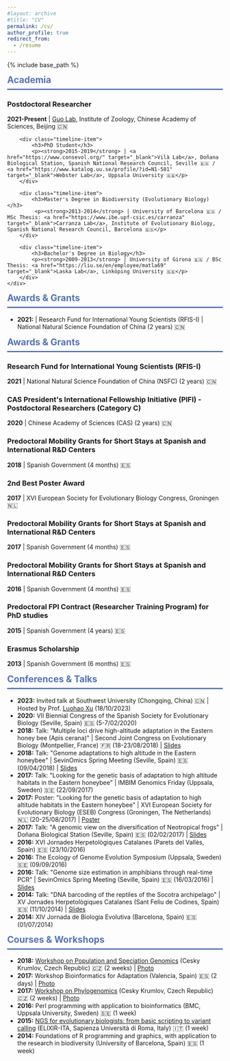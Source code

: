 ```yaml
---
#layout: archive
#title: "CV"
permalink: /cv/
author_profile: true
redirect_from:
  - /resume
---
```


{% include base_path %}

<div class="section-card">
    <h2 style="color: #5474B8; border-bottom: 3px solid #5474B8; padding-bottom: 0.5rem; margin-top: 0.5rem;"><i class="fas fa-briefcase"></i> Academia</h2>
    <div class="timeline">
        <div class="timeline-item">
            <h3>Postdoctoral Researcher</h3>
            <p><strong>2021-Present</strong> | <a href="https://guolaboratory.com/" target="_blank">Guo Lab</a>, Institute of Zoology, Chinese Academy of Sciences, Beijing 🇨🇳</p>
        </div>

        <div class="timeline-item">
            <h3>PhD Student</h3>
            <p><strong>2015-2019</strong> | <a href="https://www.consevol.org/" target="_blank">Vilà Lab</a>, Doñana Biological Station, Spanish National Research Council, Seville 🇪🇸 / <a href="https://www.katalog.uu.se/profile/?id=N1-581" target="_blank">Webster Lab</a>, Uppsala University 🇸🇪</p>
        </div>

        <div class="timeline-item">
            <h3>Master's Degree in Biodiversity (Evolutionary Biology)</h3>
             <p><strong>2013-2014</strong> | University of Barcelona 🇪🇸 / MSc Thesis: <a href="https://www.ibe.upf-csic.es/carranza" target="_blank">Carranza Lab</a>, Institute of Evolutionary Biology, Spanish National Research Council, Barcelona 🇪🇸</p>
        </div>

        <div class="timeline-item">
            <h3>Bachelor's Degree in Biology</h3>
            <p><strong>2009-2013</strong> | University of Girona 🇪🇸 / BSc Thesis: <a href="https://liu.se/en/employee/matla69" target="_blank">Laska Lab</a>, Linköping University 🇸🇪</p>
        </div>
    </div>
</div>

<div class="section-card">
  <h2 style="color: #5474B8; border-bottom: 3px solid #5474B8; padding-bottom: 0.5rem; margin-top: 0.5rem;"><i class="as fa-award"></i> Awards & Grants</h2>
    <ul>
      <li><strong>2021:</strong> | Research Fund for International Young Scientists (RFIS-I) | National Natural Science Foundation of China (2 years) 🇨🇳</li>
    </ul>
</div>

<div class="section-card">
  <h2 style="color: #5474B8; border-bottom: 3px solid #5474B8; padding-bottom: 0.5rem; margin-top: 0.5rem;"><i class="fas fa-award"></i> Awards & Grants</h2>
    <div class="timeline">
        <div class="timeline-item">
            <h3>Research Fund for International Young Scientists (RFIS-I)</h3>
            <p><strong>2021</strong> | National Natural Science Foundation of China (NSFC) (2 years) 🇨🇳</p>
        </div>
        <div class="timeline-item">
            <h3>CAS President's International Fellowship Initiative (PIFI) - Postdoctoral Researchers (Category C)</h3>
            <p><strong>2020</strong> | Chinese Academy of Sciences (CAS) (2 years) 🇨🇳</p>
        </div>
        <div class="timeline-item">
            <h3>Predoctoral Mobility Grants for Short Stays at Spanish and International R&D Centers</h3>
            <p><strong>2018</strong> | Spanish Government (4 months) 🇪🇸</p>
        </div>
        <div class="timeline-item">
            <h3>2nd Best Poster Award</h3>
            <p><strong>2017</strong> | XVI European Society for Evolutionary Biology Congress, Groningen 🇳🇱</p>
        </div>
        <div class="timeline-item">
            <h3>Predoctoral Mobility Grants for Short Stays at Spanish and International R&D Centers</h3>
             <p><strong>2017</strong> | Spanish Government (4 months) 🇪🇸</p>
        </div>
        <div class="timeline-item">
            <h3>Predoctoral Mobility Grants for Short Stays at Spanish and International R&D Centers</h3>
            <p><strong>2016</strong> | Spanish Government (4 months) 🇪🇸</p>
        </div>
         <div class="timeline-item">
            <h3>Predoctoral FPI Contract (Researcher Training Program) for PhD studies</h3>
            <p><strong>2015</strong> | Spanish Government (4 years) 🇪🇸</p>
        </div>
        <div class="timeline-item">
            <h3>Erasmus Scholarship</h3>
            <p><strong>2013</strong> | Spanish Government (6 months) 🇪🇸</p>
        </div>
    </div>
</div>

<div class="section-card">
  <h2 style="color: #5474B8; border-bottom: 3px solid #5474B8; padding-bottom: 0.5rem; margin-top: 0.5rem;"><i class="fas fa-microphone-alt"></i> Conferences & Talks</h2>
    <ul>
        <li><strong>2023:</strong> Invited talk at Southwest University (Chongqing, China) 🇨🇳 | Hosted by Prof. <a href="https://scholar.google.com/citations?user=hWtMbu4AAAAJ&hl=en" target="_blank">Luohao Xu</a> (18/10/2023)</li>
        <li><strong>2020:</strong> VII Biennial Congress of the Spanish Society for Evolutionary Biology (Seville, Spain) 🇪🇸 (5-7/02/2020)</li>
        <li><strong>2018:</strong> Talk: "Multiple loci drive high-altitude adaptation in the Eastern honey bee (Apis cerana)" | Second Joint Congress on Evolutionary Biology (Montpellier, France) 🇫🇷 (18-23/08/2018) | <a href="https://programme.europa-organisation.com/slides/programme_jointCongressEvolBiology-2018/webconf/764_22082018_0950_einstein_Santiago_Montero-Mendieta_578/index.html" target="_blank">Slides</a></li>
        <li><strong>2018:</strong> Talk: "Genome adaptations to high altitude in the Eastern honeybee" | SevinOmics Spring Meeting (Seville, Spain) 🇪🇸 (09/04/2018) | <a href="/files/2018_slides_sevinomics.pdf" target="_blank">Slides</a></li>
        <li><strong>2017:</strong> Talk: "Looking for the genetic basis of adaptation to high altitude habitats in the Eastern honeybee" | IMBIM Genomics Friday (Uppsala, Sweden) 🇸🇪 (22/09/2017)</li>
        <li><strong>2017:</strong> Poster: "Looking for the genetic basis of adaptation to high altitude habitats in the Eastern honeybee" | XVI European Society for Evolutionary Biology (ESEB) Congress (Groningen, The Netherlands) 🇳🇱 (20-25/08/2017) | <a href="/images/poster_groningen_2017.png" target="_blank">Poster</a></li>
        <li><strong>2017:</strong> Talk: "A genomic view on the diversification of Neotropical frogs" | Doñana Biological Station (Seville, Spain) 🇪🇸 (02/02/2017) | <a href="/files/2017_slides_ebd.pdf" target="_blank">Slides</a></li>
        <li><strong>2016:</strong> XVI Jornades Herpetològiques Catalanes (Parets del Vallès, Spain) 🇪🇸 (23/10/2016)</li>
        <li><strong>2016:</strong> The Ecology of Genome Evolution Symposium (Uppsala, Sweden) 🇸🇪 (09/09/2016)</li>
        <li><strong>2016:</strong> Talk: "Genome size estimation in amphibians through real-time PCR" | SevinOmics Spring Meeting (Seville, Spain) 🇪🇸 (16/03/2016) | <a href="/files/2016_slides_sevinomics.pdf" target="_blank">Slides</a></li>
        <li><strong>2014:</strong> Talk: "DNA barcoding of the reptiles of the Socotra archipelago" | XV Jornades Herpetològiques Catalanes (Sant Feliu de Codines, Spain) 🇪🇸 (11/10/2014) | <a href="/files/2014_slides_barcoding.pdf" target="_blank">Slides</a></li>
        <li><strong>2014:</strong> XIV Jornada de Biologia Evolutiva (Barcelona, Spain) 🇪🇸 (01/07/2014)</li>
    </ul>
</div>

<div class="section-card">
  <h2 style="color: #5474B8; border-bottom: 3px solid #5474B8; padding-bottom: 0.5rem; margin-top: 0.5rem;"><i class="fas fa-graduation-cap"></i> Courses & Workshops</h2>
  <ul>
        <li><strong>2018:</strong> <a href="http://evomics.org/workshops/workshop-on-population-and-speciation-genomics/2018-workshop-on-population-and-speciation-genomics-cesky-krumlov/" target="_blank">Workshop on Population and Speciation Genomics</a> (Cesky Krumlov, Czech Republic) 🇨🇿 (2 weeks) | <a href="https://raw.githubusercontent.com/santiagomonteromendieta/santiagomonteromendieta.github.io/master/images/workshops/photo_evomics_2018.jpg" target="_blank">Photo</a></li>
        <li><strong>2017:</strong> Workshop Bioinformatics for Adaptation (Valencia, Spain) 🇪🇸 (2 days) | <a href="https://raw.githubusercontent.com/santiagomonteromendieta/santiagomonteromendieta.github.io/master/images/workshops/photo_adaptnet_2017.jpeg" target="_blank">Photo</a></li>
        <li><strong>2017:</strong> <a href="http://evomics.org/2017-workshop-on-phylogenomics-cesky-krumlov/" target="_blank">Workshop on Phylogenomics</a> (Cesky Krumlov, Czech Republic) 🇨🇿 (2 weeks) | <a href="https://raw.githubusercontent.com/santiagomonteromendieta/santiagomonteromendieta.github.io/master/images/workshops/photo_evomics_2017.jpeg" target="_blank">Photo</a></li>
        <li><strong>2016:</strong> Perl programming with application to bioinformatics (BMC, Uppsala University, Sweden) 🇸🇪 (1 week)</li>
        <li><strong>2015:</strong> <a href="https://github.com/ELIXIR-IIB-training/VarCall2015" target="_blank">NGS for evolutionary biologists: from basic scripting to variant calling</a> (ELIXIR-ITA, Sapienza Università di Roma, Italy) 🇮🇹 (1 week)</li>
        <li><strong>2014:</strong> Foundations of R programming and graphics, with application to the research in biodiversity (University of Barcelona, Spain) 🇪🇸 (1 week)</li>
    </ul>
</div>
